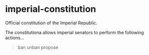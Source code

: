 # imperial-constitution
Official constitution of the Imperial Republic.

The constitutiona allows imperial senators to perform the following actions...

>ban
>unban
>propose

 

